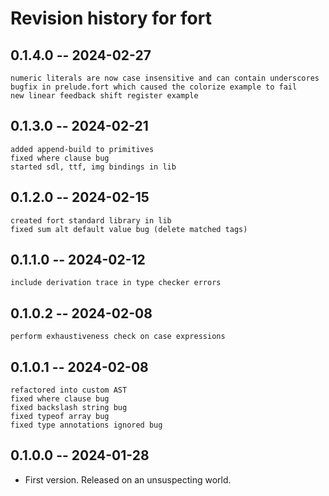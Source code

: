 # Revision history for fort

## 0.1.4.0 -- 2024-02-27
    numeric literals are now case insensitive and can contain underscores
    bugfix in prelude.fort which caused the colorize example to fail
    new linear feedback shift register example

## 0.1.3.0 -- 2024-02-21
    added append-build to primitives
    fixed where clause bug
    started sdl, ttf, img bindings in lib

## 0.1.2.0 -- 2024-02-15
    created fort standard library in lib
    fixed sum alt default value bug (delete matched tags)

## 0.1.1.0 -- 2024-02-12

    include derivation trace in type checker errors

## 0.1.0.2 -- 2024-02-08

    perform exhaustiveness check on case expressions

## 0.1.0.1 -- 2024-02-08

    refactored into custom AST
    fixed where clause bug
    fixed backslash string bug
    fixed typeof array bug
    fixed type annotations ignored bug

## 0.1.0.0 -- 2024-01-28

* First version. Released on an unsuspecting world.
